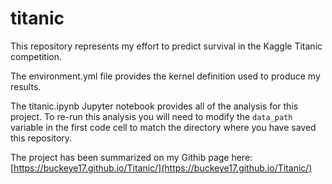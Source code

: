# titanic
This repository represents my effort to predict survival in the Kaggle Titanic competition.

The environment.yml file provides the kernel definition used to produce my results.

The titanic.ipynb Jupyter notebook provides all of the analysis for this project.  To re-run this analysis you will need to modify the `data_path` variable in the first code cell to match the directory where you have saved this repository.

The project has been summarized on my Githib page here: [https://buckeye17.github.io/Titanic/](https://buckeye17.github.io/Titanic/)
